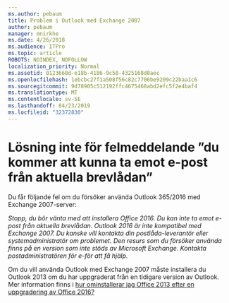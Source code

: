 ```yaml
---
ms.author: pebaum
title: Problem i Outlook med Exchange 2007
author: pebaum
manager: mnirkhe
ms.date: 4/26/2018
ms.audience: ITPro
ms.topic: article
ROBOTS: NOINDEX, NOFOLLOW
localization_priority: Normal
ms.assetid: 0123668d-e18b-4186-9c58-4325168d8aec
ms.openlocfilehash: 1ebcbc27f1a508f56c82c7706be9209c22baa1c6
ms.sourcegitcommit: 9d78905c512192ffc4675468abd2efc5f2e4baf4
ms.translationtype: MT
ms.contentlocale: sv-SE
ms.lasthandoff: 04/23/2019
ms.locfileid: "32372830"
---
```

# <a name="solution-for-error-you-wont-be-able-to-receive-mail-from-a-current-mailbox"></a>Lösning inte för felmeddelande ”du kommer att kunna ta emot e-post från aktuella brevlådan”
Du får följande fel om du försöker använda Outlook 365/2016 med Exchange 2007-server:

*Stopp, du bör vänta med att installera Office 2016. Du kan inte ta emot e-post från aktuella brevlådan. Outlook 2016 är inte kompatibel med Exchange 2007. Du kanske vill kontakta din postlåda-leverantör eller systemadministratör om problemet. Den resurs som du försöker använda finns på en version som inte stöds av Microsoft Exchange. Kontakta postadministratören för e-för att få hjälp.*

Om du vill använda Outlook med Exchange 2007 måste installera du Outlook 2013 om du har uppgraderat från en tidigare version av Outlook. Mer information finns i [hur ominstallerar jag Office 2013 efter en uppgradering av Office 2016?](https://support.office.com/article/a6ca92f4-cbb4-4609-9fdb-f8d3dd6812f3)